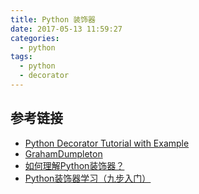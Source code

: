```yaml
---
title: Python 装饰器
date: 2017-05-13 11:59:27
categories:
  - python
tags:
  - python
  - decorator
---
```




## 参考链接

* [Python Decorator Tutorial with Example](http://blog.apcelent.com/python-decorator-tutorial-with-example.html)
* [GrahamDumpleton](https://github.com/GrahamDumpleton/wrapt/tree/develop/blog)
* [如何理解Python装饰器？](https://www.zhihu.com/question/26930016)
* [Python装饰器学习（九步入门） ](http://www.cnblogs.com/rhcad/archive/2011/12/21/2295507.html)
